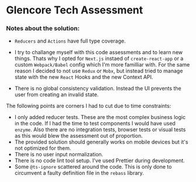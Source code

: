 # Glencore Tech Assessment

### Notes about the solution:

- `Reducers` and `Actions` have full type coverage.

- I try to challange myself with this code assessments and to learn new things. Thats why I opted for `Next.js` instaed of `create-react-app` or a custom `Webpack/Babel` config which I'm more familliar with. For the same reason I decided to not use `Redux` or `Mobx`, but instead tried to manage state with the new `React` Hooks and the new Context API.

- There is no global consistency validation. Instead the UI prevents the user from creating an invalid state.

The following points are corners I had to cut due to time constraints:

- I only added reducer tests. These are the most complex business logic in the code. If I had the time to test components I would have used `enzyme`. Also there are no integration tests, browser tests or visual tests as this would blew the assessment out of proportion.
- The provided solution should generally works on mobile devices but it's not optimized for them.
- There is no user input normalization.
- There is no code lint tool setup. I've used Prettier during development.
- Some `@ts-ignore` scattered around the code. This is only done to circumvent a faulty definition file in the `rebass` library.
